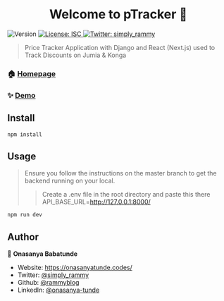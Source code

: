 <h1 align="center">Welcome to pTracker 👋</h1>
<p>
  <img alt="Version" src="https://img.shields.io/badge/version-1.0.0-blue.svg?cacheSeconds=2592000" />
  <a href="#" target="_blank">
    <img alt="License: ISC" src="https://img.shields.io/badge/License-ISC-yellow.svg" />
  </a>
  <a href="https://twitter.com/simply_rammy" target="_blank">
    <img alt="Twitter: simply_rammy" src="https://img.shields.io/twitter/follow/rammyblog.svg?style=social" />
  </a>
</p>

> Price Tracker Application with Django and React (Next.js) used to Track Discounts on Jumia & Konga

### 🏠 [Homepage](https://price-tracker-gules.vercel.app/dashboard)

### ✨ [Demo](https://price-tracker-gules.vercel.app/dashboard)

## Install

```sh
npm install
```

## Usage

> Ensure you follow the instructions on the master branch to get the backend running on your local.
>
> > Create a .env file in the root directory and paste this there API_BASE_URL=http://127.0.0.1:8000/

```sh
npm run dev
```

## Author

👤 **Onasanya Babatunde**

- Website: https://onasanyatunde.codes/
- Twitter: [@simply_rammy](https://twitter.com/simply_rammy)
- Github: [@rammyblog](https://github.com/rammyblog)
- LinkedIn: [@onasanya-tunde](https://linkedin.com/in/onasanya-tunde)

